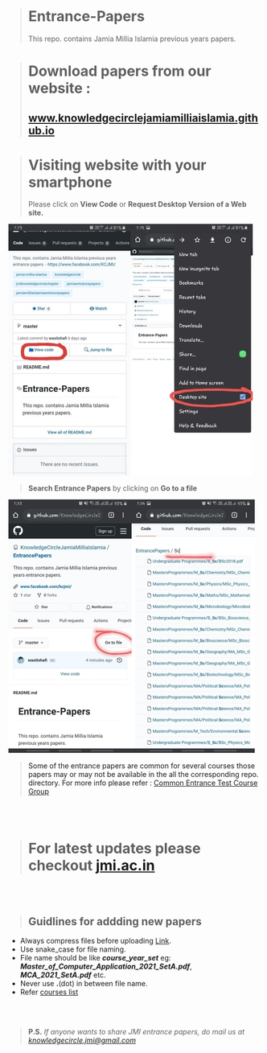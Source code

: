 > # Entrance-Papers
> This repo. contains Jamia Millia Islamia previous years papers.

> # Download papers from our website : 
> <a href='https://knowledgecirclejamiamilliaislamia.github.io/'><h2>www.knowledgecirclejamiamilliaislamia.github.io</h2><a/>

  
> # **Visiting website with your smartphone**
> Please click on <b>View Code</b> or <b>Request Desktop Version of a Web site.</b>


<img src="/Misc/img1.jpeg"/>
<br/>

> **Search Entrance Papers** by clicking on **Go to a file**<br/>

<img src="/Misc/img2.jpg"/>
<br/>

> <p>Some of the entrance papers are common for several courses those papers may or may not be available in the all the corresponding repo. directory.
> For more info please refer : <a href="/Misc/Common_Entrance_Test_For_The_Group_B01_B04_B05_B06_Others.pdf" title="Course Groups"> Common Entrance Test Course Group </a></p>

<br/>
<br/>

> <h1>For latest updates please checkout <a href="https://www.jmi.ac.in/" title="Jamia Millia Islamia">jmi.ac.in</a></h1>
<br/>
<br/>

> <h2><b>Guidlines for addding new papers</b></h2>

- Always compress files before uploading <a href="https://www.ilovepdf.com/compress_pdf">Link</a>.
- Use snake_case for file naming.
- File name should be like **_course_year_set_** eg: **_Master_of_Computer_Application_2021_SetA.pdf_**, **_MCA_2021_SetA.pdf_** etc.
- Never use **.**(dot) in between file name.
- Refer <a href="https://www.jmi.ac.in/studyatjamia/courseslist/regular">courses list</a>

<br/>
<br/>

> **P.S.** _If anyone wants to share JMI entrance papers, do mail us at <a href="mailto:knowledgecircle.jmi@gmail.com">knowledgecircle.jmi@gmail.com</a>_
